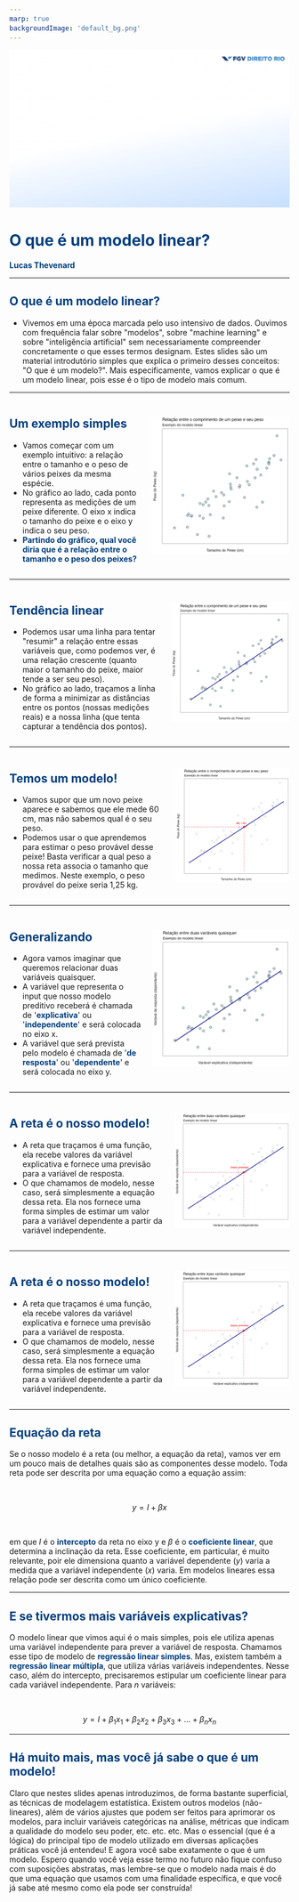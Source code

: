 ```yaml
---
marp: true
backgroundImage: 'default_bg.png'
---
```

<style>
section {
  background-image: url(default_bg.png);
}
h1 {
  font-size: 200%;
  color: #003E7E;
}
h2 {
  font-size: 150%;
  color: #003E7E;
}
h3 {
  font-size: 150%;
  color: #003E7E;
  text-align: center;
}
h4 {
  font-size: 100%;
  text-align: center;
  font-weight: normal;
}
h5 {
  font-size: 75%;
  text-align: center;
  font-weight: normal;
}
h6 {
  font-size: 200%;
  color: #003E7E;
  font-weight: bold;
  text-align: center;
}
header {
  color: #058ED0;
  font-size: 85%;
}
footer {
  color: black;
  font-size: 60%;
}
a {
  color: #058ED0;
}
strong {
  color: #003E7E;
}
blockquote {
  background: #f9f9f9;
  font-style: italic;
  font-family: Verdana;
  font-size: 80%;
  line-height: 170%;
  border-left: 10px solid #ccc;
  margin: 1.5em 20px;
  padding: 1.2em 30px;
  quotes: "\201C""\201D""\2018""\2019";
}
blockquote p {
  display: inline;
}
section::after {
  content: attr(data-marpit-pagination) ' / ' attr(data-marpit-pagination-total);
  color: #003E7E;
  font-size: 60%;
}
table {
  margin-left: auto;
  margin-right: auto;
}
th {
  background-color: #003E7E;
  color: white
}
.columns {
  display: grid;
  grid-template-columns: repeat(2, minmax(0, 1fr));
  gap: 1rem;
}
</style>

![bg](section_bg.png)

# O que é um modelo linear?
**Lucas Thevenard**


---
<!-- 
paginate: true 
footer: lucas.gomes@fgv.br | 2024
-->

## O que é um modelo linear?
- Vivemos em uma época marcada pelo uso intensivo de dados. Ouvimos com frequência falar sobre "modelos", sobre "machine learning" e sobre "inteligência artificial" sem necessariamente compreender concretamente o que esses termos designam. Estes slides são um material introdutório simples que explica o primeiro desses conceitos: "O que é um modelo?". Mais especificamente, vamos explicar o que é um modelo linear, pois esse é o tipo de modelo mais comum. 

---

<div class="columns">

<div>

## Um exemplo simples
- Vamos começar com um exemplo intuitivo: a relação entre o tamanho e o peso de vários peixes da mesma espécie.
- No gráfico ao lado, cada ponto representa as medições de um peixe diferente. O eixo x indica o tamanho do peixe e o eixo y indica o seu peso.
- **Partindo do gráfico, qual você diria que é a relação entre o tamanho e o peso dos peixes?**

</div>

<div style="margin: auto;">


![w:500](ml_1.png)

</div>

</div>

---

<div class="columns">

<div>

## Tendência linear
- Podemos usar uma linha para tentar "resumir" a relação entre essas variáveis que, como podemos ver, é uma relação crescente (quanto maior o tamanho do peixe, maior tende a ser seu peso).
- No gráfico ao lado, traçamos a linha de forma a minimizar as distâncias entre os pontos (nossas medições reais) e a nossa linha (que tenta capturar a tendência dos pontos).


</div>

<div style="margin: auto;">


![w:500](ml_2.png)

</div>

</div>

---

<div class="columns">

<div>

## Temos um modelo!
- Vamos supor que um novo peixe aparece e sabemos que ele mede 60 cm, mas não sabemos qual é o seu peso. 
- Podemos usar o que aprendemos para estimar o peso provável desse peixe! Basta verificar a qual peso a nossa reta associa o tamanho que medimos. Neste exemplo, o peso provável do peixe seria 1,25 kg.


</div>

<div style="margin: auto;">


![w:500](ml_3.png)

</div>

</div>

---

<div class="columns">

<div>

## Generalizando
- Agora vamos imaginar que queremos relacionar duas variáveis quaisquer. 
- A variável que representa o input que nosso modelo preditivo receberá é chamada de '**explicativa**' ou '**independente**' e será colocada no eixo x.
- A variável que será prevista pelo modelo é chamada de '**de resposta**' ou '**dependente**' e será colocada no eixo y.


</div>

<div style="margin: auto;">


![w:500](ml_4.png)

</div>

</div>

---

<div class="columns">

<div>

## A reta é o nosso modelo!
- A reta que traçamos é uma função, ela recebe valores da variável explicativa e fornece uma previsão para a variável de resposta.
- O que chamamos de modelo, nesse caso, será simplesmente a equação dessa reta. Ela nos fornece uma forma simples de estimar um valor para a variável dependente a partir da variável independente.


</div>

<div style="margin: auto;">


![w:500](ml_5.png)

</div>

</div>

---

<div class="columns">

<div>

## A reta é o nosso modelo!
- A reta que traçamos é uma função, ela recebe valores da variável explicativa e fornece uma previsão para a variável de resposta.
- O que chamamos de modelo, nesse caso, será simplesmente a equação dessa reta. Ela nos fornece uma forma simples de estimar um valor para a variável dependente a partir da variável independente.


</div>

<div style="margin: auto;">


![w:500](ml_5.png)

</div>

</div>

---

## Equação da reta

Se o nosso modelo é a reta (ou melhor, a equação da reta), vamos ver em um pouco mais de detalhes quais são as componentes desse modelo. Toda reta pode ser descrita por uma equação como a equação assim:

<br>

$$y = I + \beta x$$

<br>

em que $I$ é o **intercepto** da reta no eixo y e $\beta$ é o **coeficiente linear**, que determina a inclinação da reta. Esse coeficiente, em particular, é muito relevante, poir ele dimensiona quanto a variável dependente ($y$) varia a medida que a variável independente ($x$) varia. Em modelos lineares essa relação pode ser descrita como um único coeficiente.

---

## E se tivermos mais variáveis explicativas?

O modelo linear que vimos aqui é o mais simples, pois ele utiliza apenas uma variável independente para prever a variável de resposta. Chamamos esse tipo de modelo de **regressão linear simples**. Mas, existem também a **regressão linear múltipla**, que utiliza várias variáveis independentes. Nesse caso, além do intercepto, precisaremos estipular um coeficiente linear para cada variável independente. Para $n$ variáveis:

<br>

$$y = I + \beta_1 x_1 + \beta_2 x_2 + \beta_3 x_3 + ...+ \beta_n x_n$$

---

## Há muito mais, mas você já sabe o que é um modelo!

Claro que nestes slides apenas introduzimos, de forma bastante superficial, as técnicas de modelagem estatística. Existem outros modelos (não-lineares), além de vários ajustes que podem ser feitos para aprimorar os modelos, para incluir variáveis categóricas na análise, métricas que indicam a qualidade do modelo seu poder, etc. etc. etc.
Mas o essencial (que é a lógica) do principal tipo de modelo utilizado em diversas aplicações práticas você já entendeu! E agora você sabe exatamente o que é um modelo. Espero quando você veja esse termo no futuro não fique confuso com suposições abstratas, mas lembre-se que o modelo nada mais é do que uma equação que usamos com uma finalidade específica, e que você já sabe até mesmo como ela pode ser construída!
